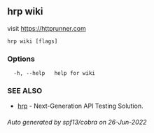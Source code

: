 ## hrp wiki

visit https://httprunner.com

```
hrp wiki [flags]
```

### Options

```
  -h, --help   help for wiki
```

### SEE ALSO

* [hrp](hrp.md)	 - Next-Generation API Testing Solution.

###### Auto generated by spf13/cobra on 26-Jun-2022

